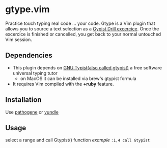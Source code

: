 gtype.vim
=========

Practice touch typing real code ... your code. 
Gtype is a Vim plugin that allows you to source a text selection as a [Gypist Drill excercice](http://www.gnu.org/software/gtypist/doc/#Script-file-commands).
Once the excercice is finished or cancelled, you get back to your normal untouched Vim session.


Dependencies
---

* This plugin depends on [GNU Typist(also called gtypist)](http://www.gnu.org/software/gtypist) a free software universal typing tutor
   * on MacOS it can be installed via brew's  gtypist formula
* It requires Vim compiled with the **+ruby** feature.


Installation
---

Use [pathogene](https://github.com/tpope/vim-pathogen) or [vundle](https://github.com/gmarik/vundle)

Usage
---

select a range and call Gtypist() function
*example*
```:1,4 call Gtypist```

